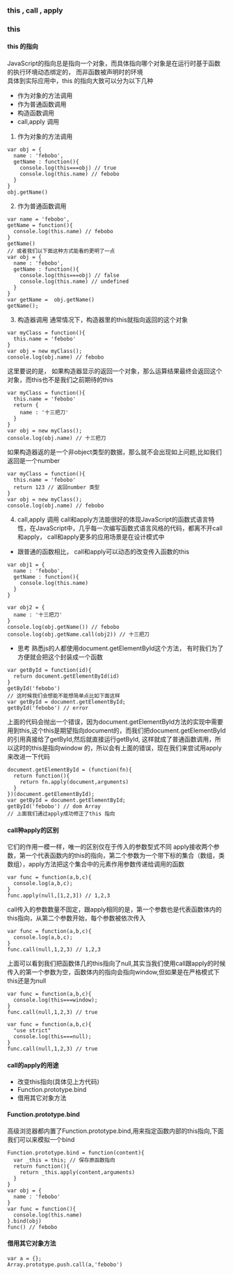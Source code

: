### this , call , apply
### this
#### this 的指向
JavaScript的指向总是指向一个对象，而具体指向哪个对象是在运行时基于函数的执行环境动态绑定的， 而非函数被声明时的环境  
具体到实际应用中，this 的指向大致可以分为以下几种
- 作为对象的方法调用
- 作为普通函数调用
- 构造函数调用
- call,apply 调用

1. 作为对象的方法调用
```
var obj = {
  name : 'febobo',
  getName : function(){
    console.log(this===obj) // true
    console.log(this.name) // febobo
  }
}
obj.getName()
```
2. 作为普通函数调用
```
var name = 'febobo',
getName = function(){
  console.log(this.name) // febobo
}
getName()
// 或者我们以下面这种方式能看的更明了一点
var obj = {
  name : 'febobo',
  getName : function(){
    console.log(this===obj) // false
    console.log(this.name) // undefined
  }
}
var getName =  obj.getName()
getName();
```
3. 构造器调用
通常情况下，构造器里的this就指向返回的这个对象
```
var myClass = function(){
  this.name = 'febobo'
}
var obj = new myClass();
console.log(obj.name) // febobo
```
这里要说的是， 如果构造器显示的返回一个对象，那么运算结果最终会返回这个对象，而this也不是我们之前期待的this
```
var myClass = function(){
  this.name = 'febobo'
  return {
    name : '十三把刀'
  }
}
var obj = new myClass();
console.log(obj.name) // 十三把刀
```
如果构造器返的是一个非object类型的数据，那么就不会出现如上问题,比如我们返回是一个number
```
var myClass = function(){
  this.name = 'febobo'
  return 123 // 返回number 类型
}
var obj = new myClass();
console.log(obj.name) // febobo
```
4. call,apply 调用
call和apply方法能很好的体现JavaScript的函数式语言特性，在JavaScript中，几乎每一次编写函数式语言风格的代码，都离不开call和apply， call和apply更多的应用场景是在设计模式中   
- 跟普通的函数相比， call和apply可以动态的改变传入函数的this
```
var obj1 = {
  name : 'febobo',
  getName : function(){
    console.log(this.name)
  }
}

var obj2 = {
  name : '十三把刀'
}
console.log(obj.getName()) // febobo
console.log(obj.getName.call(obj2)) // 十三把刀
```
- 思考
熟悉js的人都使用document.getElementById这个方法， 有时我们为了方便就会把这个封装成一个函数
```
var getById = function(id){
  return document.getElementById(id)
}
getById('febobo')
// 这时候我们会想能不能想简单点比如下面这样
var getById = document.getElementById;
getById('febobo') // error
```
上面的代码会抛出一个错误，因为document.getElementById方法的实现中需要用到this,这个this是期望指向document的，而我们把document.getElementById的引用真接给了getById,然后就直接运行getById, 这样就成了普通函数调用，所以这时的this是指向window 的，所以会有上面的错误，现在我们来尝试用apply来改进一下代码
```
document.getElementById = (function(fn){
  return function(){
    return fn.apply(document,arguments)
  }
})(document.getElementById);
var getById = document.getElementById;
getById('febobo') // dom Array
// 上面我们通过apply成功修正了this 指向
```
#### call种apply的区别
它们的作用一模一样，唯一的区别仅在于传入的参数型式不同
apply接收两个参数，第一个代表函数内的this的指向，第二个参数为一个带下标的集合（数组，类数组），apply方法把这个集合中的元素作用参数传递给调用的函数
```
var func = function(a,b,c){
  console.log(a,b,c);
}
func.apply(null,[1,2,3]) // 1,2,3
```
call传入的参数数量不固定，跟apply相同的是，第一个参数也是代表函数体内的this指向，从第二个参数开始，每个参数被依次传入
```
var func = function(a,b,c){
  console.log(a,b,c);
}
func.call(null,1,2,3) // 1,2,3
```
上面可以看到我们把函数体几的this指向了null,其实当我们使用call跟apply的时候传入的第一个参数为空，函数体内的指向会指向window,但如果是在严格模式下this还是为null
```
var func = function(a,b,c){
  console.log(this===window);
}
func.call(null,1,2,3) // true

var func = function(a,b,c){
  "use strict"
  console.log(this===null);
}
func.call(null,1,2,3) // true
```
#### call的apply的用途
- 改变this指向(具体见上方代码)
- Function.prototype.bind
- 借用其它对象方法

#### Function.prototype.bind
高级浏览器都内置了Function.prototype.bind,用来指定函数内部的this指向,下面我们可以来模拟一个bind
```
Function.prototype.bind = function(content){
  var _this = this; // 保存原函数指向
  return function(){
    return _this.apply(content,arguments)
  }
}
var obj = {
  name : 'febobo'
}
var func = function(){
  console.log(this.name)
}.bind(obj)
func() // febobo
```
#### 借用其它对象方法
```
var a = {};
Array.prototype.push.call(a,'febobo')
```
